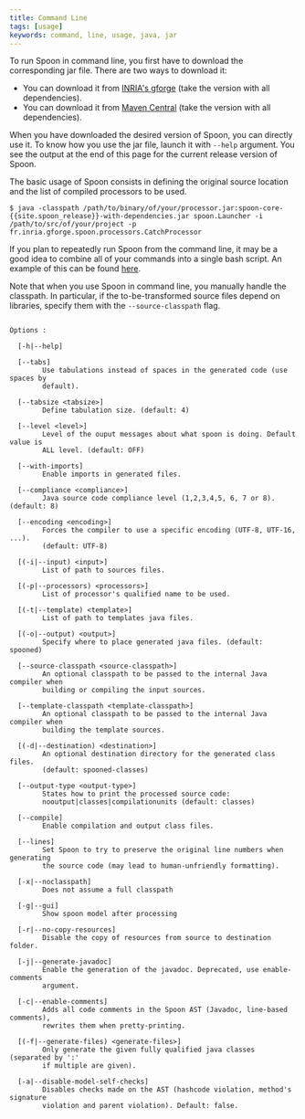 ```yaml
---
title: Command Line
tags: [usage]
keywords: command, line, usage, java, jar
---
```


To run Spoon in command line, you first have to download the corresponding jar file.
There are two ways to download it:

- You can download it from [INRIA's gforge](https://gforge.inria.fr/frs/?group_id=73) 
(take the version with all dependencies).
- You can download it from [Maven Central](http://search.maven.org/#search%7Cgav%7C1%7Cg%3A%22fr.inria.gforge.spoon%22%20AND%20a%3A%22spoon-core%22) 
(take the version with all dependencies).

When you have downloaded the desired version of Spoon, you can directly use it. 
To know how you use the jar file, launch it with `--help` argument. 
You see the output at the end of this page for the current release version of Spoon.

The basic usage of Spoon consists in defining the original source location and the list of compiled processors to be used. 

```console
$ java -classpath /path/to/binary/of/your/processor.jar:spoon-core-{{site.spoon_release}}-with-dependencies.jar spoon.Launcher -i /path/to/src/of/your/project -p fr.inria.gforge.spoon.processors.CatchProcessor
```

If you plan to repeatedly run Spoon from the command line, it may be a good idea to combine all of your commands into a single bash script. An example of this can be found [here](https://github.com/INRIA/spoon/blob/master/doc/example_scripts/example_usage_script.sh).

Note that when you use Spoon in command line, you manually handle the classpath.
In particular, if the to-be-transformed source files depend on libraries, specify them with the `--source-classpath` flag.

```console

Options : 

  [-h|--help]

  [--tabs]
        Use tabulations instead of spaces in the generated code (use spaces by
        default).

  [--tabsize <tabsize>]
        Define tabulation size. (default: 4)

  [--level <level>]
        Level of the ouput messages about what spoon is doing. Default value is
        ALL level. (default: OFF)

  [--with-imports]
        Enable imports in generated files.

  [--compliance <compliance>]
        Java source code compliance level (1,2,3,4,5, 6, 7 or 8). (default: 8)

  [--encoding <encoding>]
        Forces the compiler to use a specific encoding (UTF-8, UTF-16, ...).
        (default: UTF-8)

  [(-i|--input) <input>]
        List of path to sources files.

  [(-p|--processors) <processors>]
        List of processor's qualified name to be used.

  [(-t|--template) <template>]
        List of path to templates java files.

  [(-o|--output) <output>]
        Specify where to place generated java files. (default: spooned)

  [--source-classpath <source-classpath>]
        An optional classpath to be passed to the internal Java compiler when
        building or compiling the input sources.

  [--template-classpath <template-classpath>]
        An optional classpath to be passed to the internal Java compiler when
        building the template sources.

  [(-d|--destination) <destination>]
        An optional destination directory for the generated class files.
        (default: spooned-classes)

  [--output-type <output-type>]
        States how to print the processed source code:
        nooutput|classes|compilationunits (default: classes)

  [--compile]
        Enable compilation and output class files.

  [--lines]
        Set Spoon to try to preserve the original line numbers when generating
        the source code (may lead to human-unfriendly formatting).

  [-x|--noclasspath]
        Does not assume a full classpath

  [-g|--gui]
        Show spoon model after processing

  [-r|--no-copy-resources]
        Disable the copy of resources from source to destination folder.

  [-j|--generate-javadoc]
        Enable the generation of the javadoc. Deprecated, use enable-comments
        argument.

  [-c|--enable-comments]
        Adds all code comments in the Spoon AST (Javadoc, line-based comments),
        rewrites them when pretty-printing.

  [(-f|--generate-files) <generate-files>]
        Only generate the given fully qualified java classes (separated by ':'
        if multiple are given).

  [-a|--disable-model-self-checks]
        Disables checks made on the AST (hashcode violation, method's signature
        violation and parent violation). Default: false.
```
